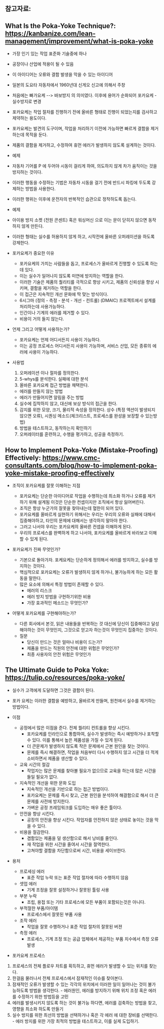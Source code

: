 ## 참고자료: 

## What Is the Poka-Yoke Technique?: https://kanbanize.com/lean-management/improvement/what-is-poka-yoke

- 가장 인기 있는 작업 표준화 기술중에 하나
- 공장이나 산업에 적용이 될 수 있음 
- 이 아이디어는 오류와 결함 발생을 막을 수 있는 아이디어

- 일본의 도요타 자동차에서 1960년대 신게오 신고에 의해서 주창
- 처음에는 빠가요케 --> 바보방지 의 의미였다. 이후에 용어가 순화되어 포카요케 - 실수방지로 변경 
- 포카요케는 작업 절차를 진행하기 전에 올바른 형태로 진행이 되었는지를 검사하고 제약하는 용도이다. 
- 포카요케는 발견의 도구이며, 작업을 처리하기 이전에 가능하면 빠르게 결함을 제거하는데 목적을 둔다. 
- 제품의 결함을 제거하고, 수정하여 휴먼 에러가 발생하지 않도록 설계하는 것이다. 

- 예제
- 자동차 기어를 P 에 두어야 시동이 걸리게 하여, 의도하지 않게 차가 움직이는 것을 방지하는 것이다. 
- 이러한 행동을 수정하는 기법은 자동차 시동을 걸기 전에 반드시 파킹에 두도록 강제하는 방법을 사용한다. 
- 이러한 행위는 이후에 운전자의 반복적인 습관으로 정착하도록 돕는다. 

- 예제
- 아이용 방지 소켓 (전원 콘센트) 혹은 워싱머신 으로 이는 문이 닫히지 않으면 동작하지 않게 만든다. 
- 이러한 형태는 실수를 허용하지 않게 하고, 시작전에 올바른 오퍼레이션을 하도록 강제한다. 

- 포카요케가 중요한 이유
  - 포카요케의 가치는 사람들을 돕고, 프로세스가 올바르게 진행할 수 있도록 하는데 있다. 
  - 이는 실수가 일어나지 않도록 미연에 방지하는 역할을 한다. 
  - 이러한 기술은 제품의 퀄리티를 극적으로 향상 시키고, 제품의 신뢰성을 향상 시키며, 결함을 제거하는 역할을 한다. 
  - 이 접근은 지속적인 개선 문화에 딱 맞는 방식이다. 
  - 6시그마 (정의 - 측정 - 분석 - 개선 - 컨트롤) (DMAIC) 프로젝트에서 설계를 처리하는데 사용가능하다. 
  - 인간이나 기계의 에러를 제거할 수 있다. 
  - 비용이 거의 들지 않는다. 

- 언제 그리고 어떻게 사용하는가? 
  - 포카요케는 언제 어디서든지 사용이 가능하다. 
  - 이는 공정 프로세스 어디서든지 사용이 가능하며, 서비스 산업, 모든 종류의 에러에 사용이 가능하다. 

- 사용법
  1. 오퍼레이션 이나 절차를 정의한다. 
  2. 5-whys를 분석한다. 실패에 대한 분석 
  3. 올바른 포카요케 접근 방법을 채택한다. 
    - 에러를 만들지 않는 방법
    - 에러가 만들어지면 알림을 주는 방법
  4. 실수에 집착하지 않고, 대신에 보상 방식의 접근을 한다. 
  5. 감지를 위한 모양, 크기, 물리적 속성을 정의한다. 상수 (특정 액션이 발생되지 않으면 오류), 시퀀싱 메소드(체크리스트, 프로세스를 완성을 보장할 수 있는방법)
  6. 방법을 테스트하고, 동작하는지 확인하기
  7. 오퍼레이터를 훈련하고, 수행을 평가하고, 성공을 측정하기. 

## How to Implement Poka-Yoke (Mistake-Proofing) Effectively: https://www.cmc-consultants.com/blog/how-to-implement-poka-yoke-mistake-proofing-effectively

- 조직이 포카요케를 잘못 이해하는 지점
  - 포카요케는 단순한 아이디어로 작업을 수행하는데 최소화 하거나 오류를 제거하기 위해 설계됨 이것은 단순한 컨셉이지만 조직에서 항상 잃어버린다. 
  - 조직은 항상 누군가의 잘못을 찾아내는데 혈한이 되어 있다. 
  - 포카요케를 올바르게 실현하기 위해서는 우리는 우리의 오류와 실패에 대해서 집중해야하고, 타인의 문제에 대해서는 생각하지 말아야 한다. 
  - 그러고 나서야 우리는 포카요케의 올바른 컨셉을 이해하게 된다. 
  - 우리의 프로세스를 완벽하게 하고 나서야, 포카요케를 올바르게 바라보고 이해할 수 있게 된다. 

- 포카요케가 진짜 무엇인가? 
  - 기본으로 돌아가자. 포케요케는 단순하게 정의해서 에러를 방지하고, 실수를 방지하는 것이다. 
  - 핵심적으로 포카요케는 오류가 발생하지 않게 하거나, 불가능하게 하는 모든 활동을 말한다. 
  - 많은 요소에 의해서 특정 방법이 존재할 수 있다. 
    - 에러의 리스크 
    - 에러 방지 방법을 구현하기위한 비용
    - 가장 효과적인 메소드는 무엇인가? 

- 어떻게 포카요케를 구현해야하는가? 
  - 다른 회사에서 본것, 읽은 내용들을 반복하는 것 대신에 당신이 집중해야고 달성해야하는 것이 무엇인지, 그것으로 얻고자 하는것이 무엇인지 집중하는 것이다. 
  - 질문
    - 당신이 만드는 것은 얼마나 비용이 드는가? 
    - 제품을 만드는 직원의 안전에 대한 위험은 무엇인가? 
    - 최종 사용자의 안전 위험은 무엇인가 

  
## The Ultimate Guide to Poka Yoke: https://tulip.co/resources/poka-yoke/

- 실수가 고객에게 도달하면 그것은 결함이 된다. 
- 포카 요케는 이러한 결함을 예방하고, 올바르게 만들며, 원천에서 실수를 제거하는 방법이다. 

- 이점
  - 공정에서 많은 이점을 준다. 전체 퀄리티 컨트롤을 향상 시킨다. 
    - 포카요케를 인라인으로 통합하여, 실수가 발생하는 즉시 예방하거나 포착할 수 있다. 이를 통해서 높은 제품성을 가질 수 있게 된다. 
    - 더 큰문제가 발생하지 않도록 작은 문제에서 근본 원인을 찾는 것이다. 
    - 문제를 즉시 해결하면, 작업을 처음부터 다시 수행하지 않고 시간을 더 적게 소비하면서 제품을 생산할 수 있다. 
  - 교육 시간의 절감
    - 작업자는 많은 문제를 찾아볼 필요가 없으므로 교육을 하는데 많은 시간을 들일 필요가 없다. 
  - 지속적인 개선을 위한 문화 도입
    - 지속적인 개선을 기반으로 하는 접근 방법이다. 
    - 포카요케는 문제를 즉시 찾고, 근본 원인을 분석하여 해결함으로 해서 더 큰 문제를 사전에 방지한다. 
    - 가벼운 공정 프레임워크를 도입하는 매우 좋은 툴이다.  
  - 안전을 향상 시킨다. 
    - 공장의 안전을 향상 시킨다. 작업자를 안전하지 않은 상태로 놓이는 것을 막을 수 있다. 
  - 비용을 절감한다. 
    - 겸함있는 제품을 덜 생산함으로 해서 낭비를 줄인다. 
    - 재 작업을 위한 시간을 줄여서 시간을 절역한다. 
    - 고쳐야할 결함을 차단함으로써 시간, 비용을 세이브한다. 

- 용처
  - 프로세싱 에러
    - 표준 작업 누락 또는 표준 작업 절차에 따라 수행하지 않음
  - 셋업 에러 
    - 기계 조정을 잘못 설정하거나 잘못된 툴링 사용 
  - 부분 누락
    - 조립, 용접 또는 기타 프로세스에 모든 부품이 포함되는것은 아니다. 
  - 부적절한 부품/아이템 
    - 프로세스에서 잘못된 부품 사용 
  - 조작 에러 
    - 작업을 잘못 수행하거나 표준 작업 절차의 잘못된 버젼
  - 측정 에러 
    - 프로세스, 기계 조정 또는 공급 업체에서 제공하는 부품 치수에서 측정 오류 발생 

-  포카요케 프로세스 
  1. 프로세스의 전체 플로우 차트를 획득하고, 휴먼 에러가 발생할 수 있는 위치를 찾는다. 
  2. 한걸음 물러나서 전체 프로세스에서 잠재적인 이슈를 찾아본다. 
  3. 잠재적인 오류가 발생할 수 있는 각각의 위치에서 이러한 일이 일어나는 것이 불가능하도록 방법을 생각한다. 
    - 에러원인, 에러를 방지하기 위해 위치 조정 혹은 에러를 수정하기 위한 방법등을 고민
  4. 에러를 발생시키지 않도록 하는 것이 불가능 하다면, 에러를 검축하는 방법을 찾고, 영향을 최소화 하도록 만들기
  5. 실수 방지를 위한 최선의 방법을 선택하거나 혹은 각 에러 에 대한 장비를 선택한다. 
    - 에러 방지를 위한 가장 최적의 방법을 테스트하고, 이를 실제 도입하기. 
